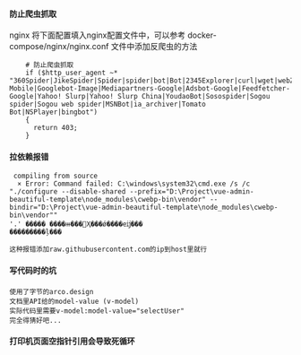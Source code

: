 #### 防止爬虫抓取
nginx
将下面配置填入nginx配置文件中，可以参考 docker-compose/nginx/nginx.conf 文件中添加反爬虫的方法
```nginx
    # 防止爬虫抓取
    if ($http_user_agent ~* "360Spider|JikeSpider|Spider|spider|bot|Bot|2345Explorer|curl|wget|webZIP|qihoobot|Baiduspider|Googlebot|Googlebot-Mobile|Googlebot-Image|Mediapartners-Google|Adsbot-Google|Feedfetcher-Google|Yahoo! Slurp|Yahoo! Slurp China|YoudaoBot|Sosospider|Sogou spider|Sogou web spider|MSNBot|ia_archiver|Tomato Bot|NSPlayer|bingbot")
    {
      return 403;
    }
```

#### 拉依赖报错

```
 compiling from source
  × Error: Command failed: C:\windows\system32\cmd.exe /s /c "./configure --disable-shared --prefix="D:\Project\vue-admin-beautiful-template\node_modules\cwebp-bin\vendor" --bindir="D:\Project\vue-admin-beautiful-template\node_modules\cwebp-bin\vendor""
'.' ����� ����ⲿ���Ҳ���ǿ����еĳ���
���������ļ���

这种报错添加raw.githubusercontent.com的ip到host里就行

```

#### 写代码时的坑

```
使用了字节的arco.design
文档里API给的model-value (v-model)
实际代码里需要v-model:model-value="selectUser"
完全得猜好吧...
```

#### 打印机页面空指针引用会导致死循环